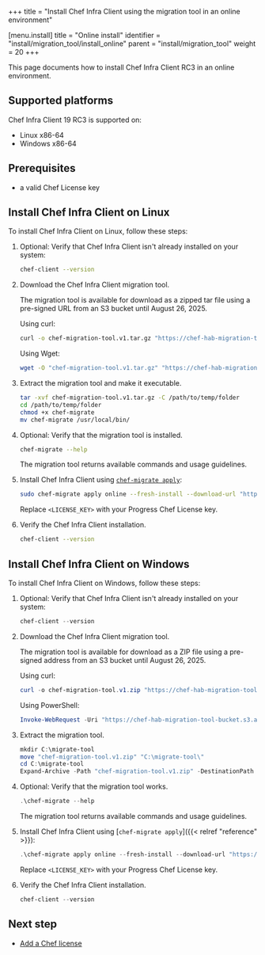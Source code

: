 +++
title = "Install Chef Infra Client using the migration tool in an online environment"

[menu.install]
title = "Online install"
identifier = "install/migration_tool/install_online"
parent = "install/migration_tool"
weight = 20
+++

This page documents how to install Chef Infra Client RC3 in an online environment.

## Supported platforms

Chef Infra Client 19 RC3 is supported on:

- Linux x86-64
- Windows x86-64

## Prerequisites

- a valid Chef License key

## Install Chef Infra Client on Linux

To install Chef Infra Client on Linux, follow these steps:

1. Optional: Verify that Chef Infra Client isn't already installed on your system:

    ```sh
    chef-client --version
    ```

1. Download the Chef Infra Client migration tool.

    The migration tool is available for download as a zipped tar file using a pre-signed URL from an S3 bucket until August 26, 2025.

    Using curl:

    ```sh
    curl -o chef-migration-tool.v1.tar.gz "https://chef-hab-migration-tool-bucket.s3.amazonaws.com/rc2_hab_pkg_chef_client/rc2_migration_tool/migration-tools_Linux_x86_64.tar.gz?AWSAccessKeyId=AKIAW4FPVFT6BIP2EQW7&Signature=hbgCCCl9r48WHDP%2FFQtNTN9pFJw%3D&Expires=1756222424"
    ```

    Using Wget:

    ```sh
    wget -O "chef-migration-tool.v1.tar.gz" "https://chef-hab-migration-tool-bucket.s3.amazonaws.com/rc2_hab_pkg_chef_client/rc2_migration_tool/migration-tools_Linux_x86_64.tar.gz?AWSAccessKeyId=AKIAW4FPVFT6BIP2EQW7&Signature=hbgCCCl9r48WHDP%2FFQtNTN9pFJw%3D&Expires=1756222424"
    ```

1. Extract the migration tool and make it executable.

    ```sh
    tar -xvf chef-migration-tool.v1.tar.gz -C /path/to/temp/folder
    cd /path/to/temp/folder
    chmod +x chef-migrate
    mv chef-migrate /usr/local/bin/
    ```

1. Optional: Verify that the migration tool is installed.

    ```sh
    chef-migrate --help
    ```

    The migration tool returns available commands and usage guidelines.

1. Install Chef Infra Client using [`chef-migrate apply`](reference):

    ```sh
    sudo chef-migrate apply online --fresh-install --download-url "https://chef-hab-migration-tool-bucket.s3.amazonaws.com/rc2_hab_pkg_chef_client/rc2_tar_folder/chef-chef-infra-client-19.1.rc2.tar.gz?AWSAccessKeyId=AKIAW4FPVFT6BIP2EQW7&Signature=Q91HiSIzOxffl52La8EvqSXSqWk%3D&Expires=1756222682" --license-key "<LICENSE_KEY>"
    ```

    Replace `<LICENSE_KEY>` with your Progress Chef License key.

1. Verify the Chef Infra Client installation.

    ```sh
    chef-client --version
    ```

## Install Chef Infra Client on Windows

To install Chef Infra Client on Windows, follow these steps:

1. Optional: Verify that Chef Infra Client isn't already installed on your system:

    ```powershell
    chef-client --version
    ```

1. Download the Chef Infra Client migration tool.

    The migration tool is available for download as a ZIP file using a pre-signed address from an S3 bucket until August 26, 2025.

    Using curl:

    ```powershell
    curl -o chef-migration-tool.v1.zip "https://chef-hab-migration-tool-bucket.s3.amazonaws.com/rc2_hab_pkg_chef_client/rc2_migration_tool/Windows/migration-tools_Windows_x86_64.zip?AWSAccessKeyId=AKIAW4FPVFT6BIP2EQW7&Signature=i5K3bQIqD35chzrTtS2uerU7ZDE%3D&Expires=1768953772"
    ```

    Using PowerShell:

    ```powershell
    Invoke-WebRequest -Uri "https://chef-hab-migration-tool-bucket.s3.amazonaws.com/rc2_hab_pkg_chef_client/rc2_migration_tool/Windows/migration-tools_Windows_x86_64.zip?AWSAccessKeyId=AKIAW4FPVFT6BIP2EQW7&Signature=i5K3bQIqD35chzrTtS2uerU7ZDE%3D&Expires=1768953772" -OutFile "chef-migration-tool.v1.zip"
    ```

1. Extract the migration tool.

    ```powershell
    mkdir C:\migrate-tool
    move "chef-migration-tool.v1.zip" "C:\migrate-tool\"
    cd C:\migrate-tool
    Expand-Archive -Path "chef-migration-tool.v1.zip" -DestinationPath "."
    ```

1. Optional: Verify that the migration tool works.

    ```powershell
    .\chef-migrate --help
    ```

    The migration tool returns available commands and usage guidelines.

1. Install Chef Infra Client using [`chef-migrate apply`]({{< relref "reference" >}}):

    ```powershell
    .\chef-migrate apply online --fresh-install --download-url "https://chef-hab-migration-tool-bucket.s3.amazonaws.com/rc2_hab_pkg_chef_client/rc2_tar_folder/Windows/chef-chef-infra-client-19.1.rc2.windows.tar.gz?AWSAccessKeyId=AKIAW4FPVFT6BIP2EQW7&Signature=VCLjoJMbgSC%2Fkos4P%2BR2Ikm0Jww%3D&Expires=1767840014" --license-key "<LICENSE_KEY>"
    ```

    Replace `<LICENSE_KEY>` with your Progress Chef License key.

1. Verify the Chef Infra Client installation.

    ```powershell
    chef-client --version
    ```

## Next step

- [Add a Chef license](/license)
